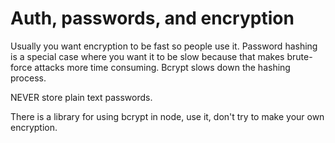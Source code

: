 # Auth, passwords, and encryption

Usually you want encryption to be fast so people use it. Password hashing is a special case where you want it to be slow because that makes brute-force attacks more time consuming. Bcrypt slows down the hashing process.

NEVER store plain text passwords.

There is a library for using bcrypt in node, use it, don't try to make your own encryption.

